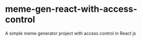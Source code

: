 # meme-gen-react-with-access-control
A simple meme generator project with access control in React js
